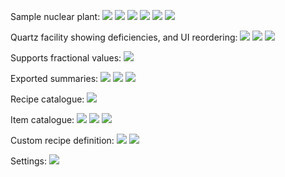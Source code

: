 Sample nuclear plant:
![](https://i.imgur.com/xQQzLTk.png)
![](https://i.imgur.com/FED1gg4.png)
![](https://i.imgur.com/hrFX4vk.png)
![](https://i.imgur.com/ll9m37S.png)
![](https://i.imgur.com/sPfSa17.png)
![](https://i.imgur.com/OJVzOIG.png)

Quartz facility showing deficiencies, and UI reordering:
![](https://i.imgur.com/GOadkGM.png)
![](https://i.imgur.com/GiOv4cf.png)
![](https://i.imgur.com/Z5fB0Do.png)

Supports fractional values:
![](https://i.imgur.com/ZDbZk3G.png)

Exported summaries:
![](https://i.imgur.com/UlcIxHU.png)
![](https://i.imgur.com/WtrGKxi.png)
![](https://i.imgur.com/od5FIe6.png)

Recipe catalogue:
![](https://i.imgur.com/bNfiddR.png)

Item catalogue:
![](https://i.imgur.com/7by36Hx.png)
![](https://i.imgur.com/d5bzQxX.png)
![](https://i.imgur.com/AW5ow1o.png)

Custom recipe definition:
![](https://i.imgur.com/QooTJ0F.png)
![](https://i.imgur.com/PBMrROU.png)

Settings:
![](https://i.imgur.com/vchqpZK.png)

